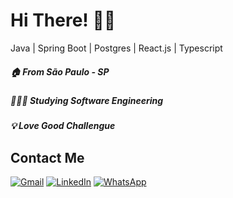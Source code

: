 # Hi There! 👋🏻


Java | Spring Boot | Postgres | React.js | Typescript
##### 🏠 From São Paulo - SP
##### 🧑🏻‍💻 Studying Software Engineering
##### 💡 Love Good Challengue




## Contact Me
<p align="left">
  <a href="mailto:pablosilva0818@gmail.com" title="Gmail">
  <img src="https://img.shields.io/badge/-Gmail-FF0000?style=flat-square&labelColor=FF0000&logo=gmail&logoColor=white&link=mailto:pablosilva0818@gmail.com" alt="Gmail"/></a>
  <a href="https://linkedin.com/in/pablojesusdasilva" title="LinkedIn">
  <img src="https://img.shields.io/badge/-Linkedin-0e76a8?style=flat-square&logo=Linkedin&logoColor=white&link=https://linkedin.com/in/pablojesusdasilva" alt="LinkedIn"/></a>
  <a href="https://api.whatsapp.com/send?phone=11977837146" title="WhatsApp">
  <img src="https://img.shields.io/badge/-WhatsApp-25d366?style=flat-square&labelColor=25d366&logo=whatsapp&logoColor=white&link=https://api.whatsapp.com/send?phone=11977837146" alt="WhatsApp"/></a>
</p>
